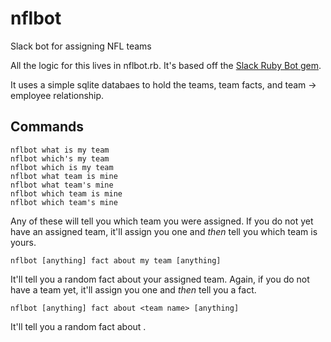# nflbot
Slack bot for assigning NFL teams

All the logic for this lives in nflbot.rb.  It's based off the [Slack Ruby Bot gem](https://github.com/slack-ruby/slack-ruby-bot).

It uses a simple sqlite databaes to hold the teams, team facts, and team -> employee relationship.

## Commands

```
nflbot what is my team
nflbot which's my team
nflbot which is my team
nflbot what team is mine
nflbot what team's mine
nflbot which team is mine
nflbot which team's mine
```

Any of these will tell you which team you were assigned. If you do not yet have an assigned team, it'll assign you one and *then* tell you which team is yours.

```
nflbot [anything] fact about my team [anything]
```

It'll tell you a random fact about your assigned team.  Again, if you do not have a team yet, it'll assign you one and *then* tell you a fact.

```
nflbot [anything] fact about <team name> [anything]
```

It'll tell you a random fact about <team name>.

